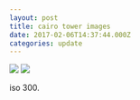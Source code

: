 ```yaml
---
layout: post
title: cairo tower images
date: 2017-02-06T14:37:44.000Z
categories: update
---
```


<img src="/images/fulls/IMG_0976.png" class="fit image"> 
<img src="/images/fulls/IMG_0971.png" class="fit image"> 

iso 300. 